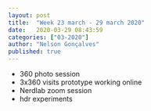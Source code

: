 ```yaml
---
layout: post
title:  "Week 23 march - 29 march 2020"
date:   2020-03-29 08:43:59
categories: ["03-2020"]
author: "Nelson Gonçalves"
published: true
---
```


* 360 photo session
* 3x360 visits prototype working online
* Nerdlab zoom session
* hdr experiments

